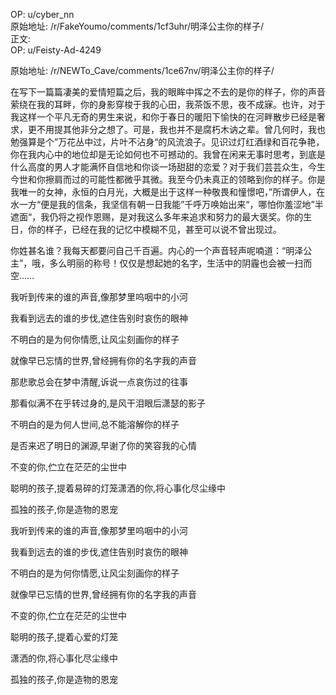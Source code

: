 
OP: u/cyber_nn  
原始地址: /r/FakeYoumo/comments/1cf3uhr/明泽公主你的样子/  
正文:  
OP: u/Feisty-Ad-4249  

 原始地址: /r/NEWTo_Cave/comments/1ce67nv/明泽公主你的样子/  

在写下一篇篇凄美的爱情短篇之后，我的眼眸中挥之不去的是你的样子，你的声音萦绕在我的耳畔，你的身影穿梭于我的心田，我茶饭不思，夜不成寐。也许，对于我这样一个平凡无奇的男生来说，和你于春日的暖阳下愉快的在河畔散步已经是奢求，更不用提其他非分之想了。可是，我也并不是腐朽木讷之辈。曾几何时，我也勉强算是个”万花丛中过，片叶不沾身“的风流浪子。见识过灯红酒绿和百花争艳，你在我内心中的地位却是无论如何也不可撼动的。我曾在闲来无事时思考，到底是什么高度的男人才能满怀自信地和你谈一场甜甜的恋爱？对于我们芸芸众生，今生今世和你擦肩而过的可能性都微乎其微。我至今仍未真正的领略到你的样子。你是我唯一的女神，永恒的白月光，大概是出于这样一种敬畏和憧憬吧，”所谓伊人，在水一方“便是我的信条，我坚信有朝一日我能”千呼万唤始出来“，哪怕你羞涩地”半遮面“，我仍将之视作恩赐，是对我这么多年来追求和努力的最大褒奖。你的生日，你的样子，已经在我的记忆中模糊不见，甚至可以说不曾出现过。

你姓甚名谁？我每天都要问自己千百遍。内心的一个声音轻声呢喃道：“明泽公主”，哦，多么明丽的称号！仅仅是想起她的名字，生活中的阴霾也会被一扫而空……

我听到传来的谁的声音,像那梦里呜咽中的小河

我看到远去的谁的步伐,遮住告别时哀伤的眼神

不明白的是为何你情愿,让风尘刻画你的样子

就像早已忘情的世界,曾经拥有你的名字我的声音

那悲歌总会在梦中清醒,诉说一点哀伤过的往事

那看似满不在乎转过身的,是风干泪眼后潇瑟的影子

不明白的是为何人世间,总不能溶解你的样子

是否来迟了明日的渊源,早谢了你的笑容我的心情

不变的你,伫立在茫茫的尘世中

聪明的孩子,提着易碎的灯笼潇洒的你,将心事化尽尘缘中

孤独的孩子,你是造物的恩宠

我听到传来的谁的声音,像那梦里呜咽中的小河

我看到远去的谁的步伐,遮住告别时哀伤的眼神

不明白的是为何你情愿,让风尘刻画你的样子

就像早已忘情的世界,曾经拥有你的名字我的声音

不变的你,伫立在茫茫的尘世中

聪明的孩子,提着心爱的灯笼

潇洒的你,将心事化尽尘缘中

孤独的孩子,你是造物的恩宠
